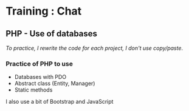 # Training : Chat
## PHP - Use of databases

*To practice, I rewrite the code for each project, I don't use copy/paste*.

### Practice of PHP to use 
  * Databases with PDO
  * Abstract class (Entity, Manager)
  * Static methods
  
I also use a bit of Bootstrap and JavaScript